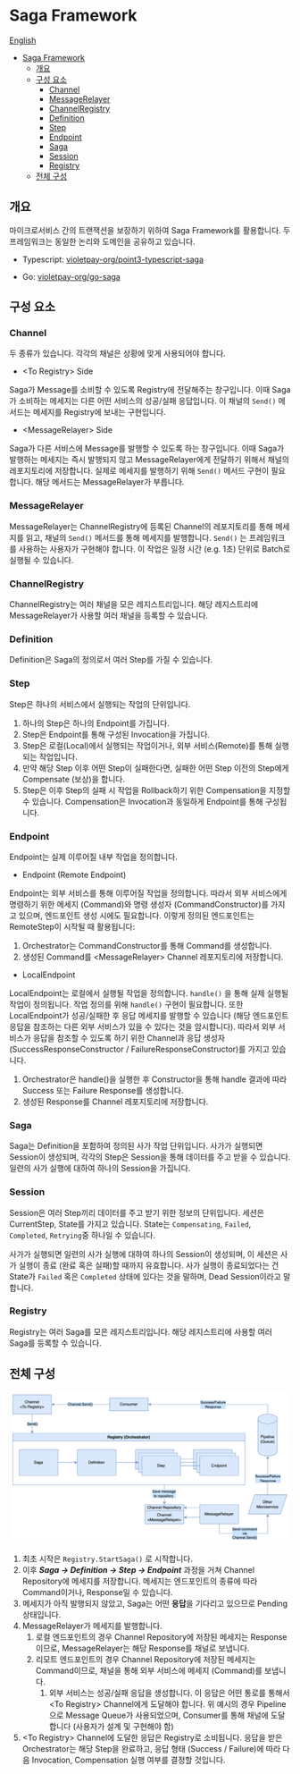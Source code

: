 # Saga Framework

[English](description.md)

- [Saga Framework](#saga-framework)
    * [개요](#개요)
    * [구성 요소](#구성-요소)
        + [Channel](#channel)
        + [MessageRelayer](#messagerelayer)
        + [ChannelRegistry](#channelregistry)
        + [Definition](#definition)
        + [Step](#step)
        + [Endpoint](#endpoint)
        + [Saga](#saga)
        + [Session](#session)
        + [Registry](#registry)
    * [전체 구성](#전체-구성)

## 개요

마이크로서비스 간의 트랜잭션을 보장하기 위하여 Saga Framework를 활용합니다. 두 프레임워크는 동일한 논리와 도메인을 공유하고 있습니다.

- Typescript: [violetpay-org/point3-typescript-saga](https://github.com/violetpay-org/point3-typescript-saga)

- Go: [violetpay-org/go-saga](https://github.com/violetpay-org/go-saga)


## 구성 요소

### Channel

두 종류가 있습니다. 각각의 채널은 상황에 맞게 사용되어야 합니다.

- \<To Registry\> Side

Saga가 Message를 소비할 수 있도록 Registry에 전달해주는 창구입니다. 이때 Saga가 소비하는 메세지는 다른 어떤 서비스의 성공/실패 응답입니다. 이 채널의 `Send()` 메서드는 메세지를 Registry에 보내는 구현입니다.

- \<MessageRelayer\> Side

Saga가 다른 서비스에 Message를 발행할 수 있도록 하는 창구입니다. 이때 Saga가 발행하는 메세지는 즉시 발행되지 않고 MessageRelayer에게 전달하기 위해서 채널의 레포지토리에 저장합니다. 실제로 메세지를 발행하기 위해 `Send()` 메서드 구현이 필요합니다. 해당 메서드는 MessageRelayer가 부릅니다.

### MessageRelayer

MessageRelayer는 ChannelRegistry에 등록된 Channel의 레포지토리를 통해 메세지를 읽고, 채널의 `Send()` 메서드를 통해 메세지를 발행합니다. `Send()` 는 프레임워크를 사용하는 사용자가 구현해야 합니다. 이 작업은 일정 시간 (e.g. 1초) 단위로 Batch로 실행될 수 있습니다.

### ChannelRegistry

ChannelRegistry는 여러 채널을 모은 레지스트리입니다. 해당 레지스트리에 MessageRelayer가 사용할 여러 채널을 등록할 수 있습니다.

### Definition

Definition은 Saga의 정의로서 여러 Step를 가질 수 있습니다.

### Step

Step은 하나의 서비스에서 실행되는 작업의 단위입니다.

1. 하나의 Step은 하나의 Endpoint를 가집니다.
2. Step은 Endpoint를 통해 구성된 Invocation을 가집니다.
3. Step은 로컬(Local)에서 실행되는 작업이거나, 외부 서비스(Remote)를 통해 실행되는 작업입니다.
4. 만약 해당 Step 이후 어떤 Step이 실패한다면, 실패한 어떤 Step 이전의 Step에게 Compensate (보상)을 합니다.
5. Step은 이후 Step의 실패 시 작업을 Rollback하기 위한 Compensation을 지정할 수 있습니다. Compensation은 Invocation과 동일하게 Endpoint를 통해 구성됩니다.

### Endpoint

Endpoint는 실제 이루어질 내부 작업을 정의합니다.

- Endpoint (Remote Endpoint)

Endpoint는 외부 서비스를 통해 이루어질 작업을 정의합니다. 따라서 외부 서비스에게 명령하기 위한 메세지 (Command)와 명령 생성자 (CommandConstructor)를 가지고 있으며, 엔드포인트 생성 시에도 필요합니다. 이렇게 정의된 엔드포인트는 RemoteStep이 시작될 때 활용됩니다:

1. Orchestrator는 CommandConstructor를 통해 Command를 생성합니다.
2. 생성된 Command를 \<MessageRelayer\> Channel 레포지토리에 저장합니다.

- LocalEndpoint

LocalEndpoint는 로컬에서 실행될 작업을 정의합니다. `handle()` 을 통해 실제 실행될 작업이 정의됩니다. 작업 정의를 위해 `handle()` 구현이 필요합니다. 또한 LocalEndpoint가 성공/실패한 후 응답 메세지를 발행할 수 있습니다 (해당 엔드포인트 응답을 참조하는 다른 외부 서비스가 있을 수 있다는 것을 암시합니다). 따라서 외부 서비스가 응답을 참조할 수 있도록 하기 위한 Channel과 응답 생성자 (SuccessResponseConstructor / FailureResponseConstructor)를 가지고 있습니다.

1. Orchestrator은 handle()을 실행한 후 Constructor을 통해 handle 결과에 따라 Success 또는 Failure Response를 생성합니다.
2. 생성된 Response를 Channel 레포지토리에 저장합니다.

### Saga

Saga는 Definition을 포함하여 정의된 사가 작업 단위입니다. 사가가 실행되면 Session이 생성되며, 각각의 Step은 Session을 통해 데이터를 주고 받을 수 있습니다. 일련의 사가 실행에 대하여 하나의 Session을 가집니다.

### Session

Session은 여러 Step끼리 데이터를 주고 받기 위한 정보의 단위입니다. 세션은 CurrentStep, State를 가지고 있습니다. State는 `Compensating`, `Failed`, `Completed`, `Retrying`중 하나일 수 있습니다.

사가가 실행되면 일련의 사가 실행에 대하여 하나의 Session이 생성되며, 이 세션은 사가 실행이 종료 (완료 혹은 실패)할 때까지 유효합니다. 사가 실행이 종료되었다는 건 State가 `Failed` 혹은 `Completed` 상태에 있다는 것을 말하며, Dead Session이라고 말합니다.

### Registry

Registry는 여러 Saga를 모은 레지스트리입니다. 해당 레지스트리에 사용할 여러 Saga를 등록할 수 있습니다.

## 전체 구성

![전체 구성 이미지](saga.png)

1. 최초 시작은 `Registry.StartSaga()` 로 시작합니다.
2. 이후 ***Saga → Definition → Step → Endpoint*** 과정을 거쳐 Channel Repository에 메세지를 저장합니다. 메세지는 엔드포인트의 종류에 따라 Command이거나, Response일 수 있습니다.
3. 메세지가 아직 발행되지 않았고, Saga는 어떤 **응답**을 기다리고 있으므로 Pending 상태입니다.
4. MessageRelayer가 메세지를 발행합니다.
    1. 로컬 엔드포인트의 경우 Channel Repository에 저장된 메세지는 Response이므로, MessageRelayer는 해당 Response를 채널로 보냅니다.
    2. 리모트 엔드포인트의 경우 Channel Repository에 저장된 메세지는 Command이므로, 채널을 통해 외부 서비스에 메세지 (Command)를 보냅니다.
        1. 외부 서비스는 성공/실패 응답을 생성합니다. 이 응답은 어떤 통로를 통해서 \<To Registry\> Channel에게 도달해야 합니다. 위 예시의 경우 Pipeline으로 Message Queue가 사용되었으며, Consumer를 통해 채널에 도달합니다 (사용자가 설계 및 구현해야 함)
5. \<To Registry\> Channel에 도달한 응답은 Registry로 소비됩니다. 응답을 받은 Orchestrator는 해당 Step을 완료하고, 응답 형태 (Success / Failure)에 따라 다음 Invocation, Compensation 실행 여부를 결정할 것입니다.